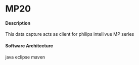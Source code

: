 # MP20

#### Description
This data capture acts as client for philips intellivue MP series

#### Software Architecture
java eclipse maven

